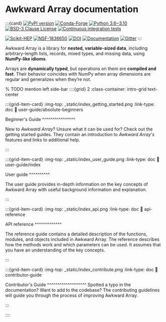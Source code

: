 # Awkward Array documentation

:::{card}
[![PyPI version](https://badge.fury.io/py/awkward.svg)](https://pypi.org/project/awkward)
[![Conda-Forge](https://img.shields.io/conda/vn/conda-forge/awkward)](https://github.com/conda-forge/awkward-feedstock)
[![Python 3.6‒3.10](https://img.shields.io/badge/python-3.6%E2%80%923.10-blue)](https://www.python.org)
[![BSD-3 Clause License](https://img.shields.io/badge/license-BSD%203--Clause-blue.svg)](https://opensource.org/licenses/BSD-3-Clause)
[![Continuous integration tests](https://img.shields.io/azure-devops/build/jpivarski/Scikit-HEP/3/main?label=tests)](https://dev.azure.com/jpivarski/Scikit-HEP/_build)

[![Scikit-HEP](https://scikit-hep.org/assets/images/Scikit--HEP-Project-blue.svg)](https://scikit-hep.org/)
[![NSF-1836650](https://img.shields.io/badge/NSF-1836650-blue.svg)](https://nsf.gov/awardsearch/showAward?AWD_ID=1836650)
[![DOI](https://zenodo.org/badge/DOI/10.5281/zenodo.4341376.svg)](https://doi.org/10.5281/zenodo.4341376)
[![Documentation](https://img.shields.io/badge/docs-online-success)](https://awkward-array.org)
[![Gitter](https://img.shields.io/badge/chat-online-success)](https://gitter.im/Scikit-HEP/awkward-array)
:::

Awkward Array is a library for **nested, variable-sized data**, including arbitrary-length lists, records, mixed types, and missing data, using **NumPy-like idioms**.

Arrays are **dynamically typed**, but operations on them are **compiled and fast**. Their behavior coincides with NumPy when array dimensions are regular and generalizes when they’re not.

% TODO mention left side-bar
::::{grid} 2
:class-container: intro-grid text-center

:::{grid-item-card} 
:img-top: _static/index_getting_started.png
:link-type: doc
:link: user-guide/absolute-beginners

Beginner's Guide
^^^^^^^^^^^^^^^^

New to *Awkward Array*? Unsure what it can be used for? Check out the getting started guides. They contain an introduction to *Awkward Array's* features and links to additional help.
    
:::

:::{grid-item-card}
:img-top: _static/index_user_guide.png
:link-type: doc
:link: user-guide/index

User guide
^^^^^^^^^^

The user guide provides in-depth information on the key concepts of Awkward Array with useful background information and explanation.

:::

:::{grid-item-card}
:img-top: _static/index_api.png
:link-type: doc
:link: api-reference

API reference
^^^^^^^^^^^^^

The reference guide contains a detailed description of the functions, modules, and objects included in Awkward Array. The reference describes how the methods work and which parameters can be used. It assumes that you have an understanding of the key concepts.

:::

:::{grid-item-card}
:img-top: _static/index_contribute.png
:link-type: doc
:link: contributor-guide

Contributor's Guide
^^^^^^^^^^^^^^^^^^^
Spotted a typo in the documentation? Want to add to the codebase? The contributing guidelines will guide you through the process of improving Awkward Array.

:::
    
::::


